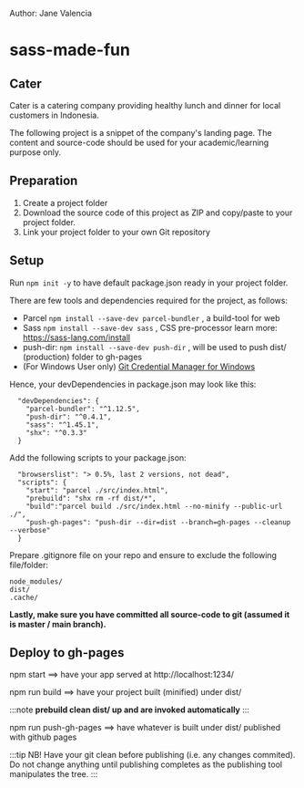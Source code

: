Author: Jane Valencia

# sass-made-fun

## Cater
Cater is a catering company providing healthy lunch and dinner for local customers in Indonesia.

The following project is a snippet of the company's landing page. The content and source-code should be used for your academic/learning purpose only.

## Preparation
1. Create a project folder
2. Download the source code of this project as ZIP and copy/paste to your project folder.
3. Link your project folder to your own Git repository

## Setup

Run `npm init -y` to have default package.json ready in your project folder.

There are few tools and dependencies required for the project, as follows:

- Parcel `npm install --save-dev parcel-bundler` , a build-tool for web 
- Sass `npm install --save-dev sass` , CSS pre-processor learn more: https://sass-lang.com/install
- push-dir: `npm install --save-dev push-dir` , will be used to push dist/ (production) folder to gh-pages
- (For Windows User only) [Git Credential Manager for Windows](https://github.com/Microsoft/Git-Credential-Manager-for-Windows/releases)

Hence, your devDependencies in package.json may look like this:

```
  "devDependencies": {
    "parcel-bundler": "^1.12.5",
    "push-dir": "^0.4.1",
    "sass": "^1.45.1",
    "shx": "^0.3.3"
  }
```

Add the following scripts to your package.json:

```
  "browserslist": "> 0.5%, last 2 versions, not dead",
  "scripts": {
    "start": "parcel ./src/index.html",
    "prebuild": "shx rm -rf dist/*",
    "build":"parcel build ./src/index.html --no-minify --public-url ./",
    "push-gh-pages": "push-dir --dir=dist --branch=gh-pages --cleanup --verbose"
  }
```

Prepare .gitignore file on your repo and ensure to exclude the following file/folder:

```
node_modules/
dist/
.cache/
```

**Lastly, make sure you have committed all source-code to git (assumed it is master / main branch).**

## Deploy to gh-pages

npm start ==> have your app served at http://localhost:1234/

npm run build ==> have your project built (minified) under dist/

:::note
**prebuild clean dist/ up and are invoked automatically**
:::

npm run push-gh-pages ==> have whatever is built under dist/ published with github pages

:::tip
NB! Have your git clean before publishing (i.e. any changes commited). Do not change anything until publishing completes as the publishing tool manipulates the tree.
:::
